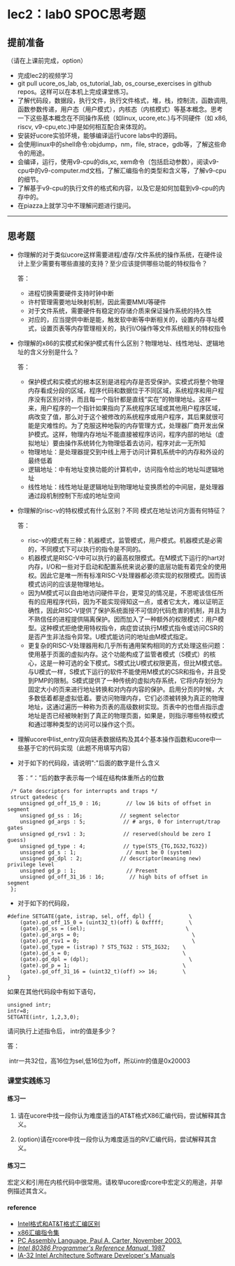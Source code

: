 # lec2：lab0 SPOC思考题

## **提前准备**
（请在上课前完成，option）

- 完成lec2的视频学习
- git pull ucore_os_lab, os_tutorial_lab, os_course_exercises  in github repos。这样可以在本机上完成课堂练习。
- 了解代码段，数据段，执行文件，执行文件格式，堆，栈，控制流，函数调用,函数参数传递，用户态（用户模式），内核态（内核模式）等基本概念。思考一下这些基本概念在不同操作系统（如linux, ucore,etc.)与不同硬件（如 x86, riscv, v9-cpu,etc.)中是如何相互配合来体现的。
- 安装好ucore实验环境，能够编译运行ucore labs中的源码。
- 会使用linux中的shell命令:objdump，nm，file, strace，gdb等，了解这些命令的用途。
- 会编译，运行，使用v9-cpu的dis,xc, xem命令（包括启动参数），阅读v9-cpu中的v9\-computer.md文档，了解汇编指令的类型和含义等，了解v9-cpu的细节。
- 了解基于v9-cpu的执行文件的格式和内容，以及它是如何加载到v9-cpu的内存中的。
- 在piazza上就学习中不理解问题进行提问。

---

## 思考题

- 你理解的对于类似ucore这样需要进程/虚存/文件系统的操作系统，在硬件设计上至少需要有哪些直接的支持？至少应该提供哪些功能的特权指令？

  答：

  * 进程切换需要硬件支持时钟中断
  * 许村管理需要地址映射机制，因此需要MMU等硬件
  * 对于文件系统，需要硬件有稳定的存储介质来保证操作系统的持久性
  * 对应的，应当提供中断是能，触发软中断等中断相关的，设置内存寻址模式，设置页表等内存管理相关的，执行I/O操作等文件系统相关的特权指令

- 你理解的x86的实模式和保护模式有什么区别？物理地址、线性地址、逻辑地址的含义分别是什么？

  答：

  * 保护模式和实模式的根本区别是进程内存是否受保护。实模式将整个物理内存看成分段的区域，程序代码和数据位于不同区域，系统程序和用户程序没有区别对待，而且每一个指针都是直线“实在”的物理地址。这样一来，用户程序的一个指针如果指向了系统程序区域或其他用户程序区域，病改变了值，那么对于这个被修改的系统程序或用户程序，其后果就很可能是灾难性的。为了克服这种地裂的内存管理方式，处理器厂商开发出保护模式。这样，物理内存地址不能直接被程序访问，程序内部的地址（虚拟地址）要由操作系统转化为物理低着去访问，程序对此一无所知
  * 物理地址：是处理器提交到中线上用于访问计算机系统中的内存和外设的最终低着
  * 逻辑地址：中有地址变换功能的计算机中，访问指令给出的地址叫逻辑地址
  * 线性地址：线性地址是逻辑地址到物理地址变换质检的中间层，是处理器通过段机制控制下形成的地址空间

- 你理解的risc-v的特权模式有什么区别？不同 模式在地址访问方面有何特征？

  答：

  * risc-v的模式有三种：机器模式，监管模式，用户模式。机器模式是必需的，不同模式下可以执行的指令是不同的。
  * 机器模式是RISC-V中可以执行的最高权限模式。在M模式下运行的hart对内存，I/O和一些对于启动和配置系统来说必要的底层功能有着完全的使用权。因此它是唯一所有标准RISC-V处理器都必须实现的权限模式。因而该模式访问的应该是物理地址。
  * 因为M模式可以自由地访问硬件平台，更常见的情况是，不恩呢该信任所有的应用程序代码，因为不能实现得知这一点，或者它太大，难以证明正确性，因此RISC-V提供了保护系统面授不可信的代码危害的机制，并且为不熟信任的进程提供隔离保护。因而加入了一种额外的权限模式：用户模型。这种模式拒绝使用特权指令，病症尝试执行M模式指令或访问CSR的是否产生非法指令异常。U模式能访问的地址由M模式指定。
  * 更复杂的RISC-V处理器用和几乎所有通用架构相同的方式处理这些问题：使用基于页面的虚拟内存。这个功能构成了监管者模式（S模式）的核心，这是一种可选的全下模式。S模式比U模式权限更高，但比M模式低。与U模式一样，S模式下运行的软件不能使用M模式的CSR和指令，并且受到PMP的限制。S模式提供了一种传统的虚拟内存系统，它将内存划分为固定大小的页来进行地址转换和对内存内容的保护。启用分页的时候，大多数低着都是虚拟低着。要访问物理内存，它们必须被转换为真正的物理地址，这通过遍历一种称为页表的高级数树实现。页表中的也借点指示虚地址是否已经被映射到了真正的物理页面，如果是，则指示哪些特权模式和通过哪种类型的访问可以操作这个页。

- 理解ucore中list_entry双向链表数据结构及其4个基本操作函数和ucore中一些基于它的代码实现（此题不用填写内容）

- 对于如下的代码段，请说明":"后面的数字是什么含义

  答：“：”后的数字表示每一个域在结构体重所占的位数
```
 /* Gate descriptors for interrupts and traps */
 struct gatedesc {
    unsigned gd_off_15_0 : 16;        // low 16 bits of offset in segment
    unsigned gd_ss : 16;            // segment selector
    unsigned gd_args : 5;            // # args, 0 for interrupt/trap gates
    unsigned gd_rsv1 : 3;            // reserved(should be zero I guess)
    unsigned gd_type : 4;            // type(STS_{TG,IG32,TG32})
    unsigned gd_s : 1;                // must be 0 (system)
    unsigned gd_dpl : 2;            // descriptor(meaning new) privilege level
    unsigned gd_p : 1;                // Present
    unsigned gd_off_31_16 : 16;        // high bits of offset in segment
 };
```

- 对于如下的代码段， 

```
#define SETGATE(gate, istrap, sel, off, dpl) {            \
    (gate).gd_off_15_0 = (uint32_t)(off) & 0xffff;        \
    (gate).gd_ss = (sel);                                \
    (gate).gd_args = 0;                                    \
    (gate).gd_rsv1 = 0;                                    \
    (gate).gd_type = (istrap) ? STS_TG32 : STS_IG32;    \
    (gate).gd_s = 0;                                    \
    (gate).gd_dpl = (dpl);                                \
    (gate).gd_p = 1;                                    \
    (gate).gd_off_31_16 = (uint32_t)(off) >> 16;        \
}
```
如果在其他代码段中有如下语句，
```
unsigned intr;
intr=8;
SETGATE(intr, 1,2,3,0);
```
请问执行上述指令后， intr的值是多少？

答：

​	intr一共32位，高16位为sel,低16位为off，所以intr的值是0x20003

### 课堂实践练习

#### 练习一

1. 请在ucore中找一段你认为难度适当的AT&T格式X86汇编代码，尝试解释其含义。

2. (option)请在rcore中找一段你认为难度适当的RV汇编代码，尝试解释其含义。

#### 练习二

宏定义和引用在内核代码中很常用。请枚举ucore或rcore中宏定义的用途，并举例描述其含义。

#### reference
 - [Intel格式和AT&T格式汇编区别](http://www.cnblogs.com/hdk1993/p/4820353.html)
 - [x86汇编指令集  ](http://hiyyp1234.blog.163.com/blog/static/67786373200981811422948/)
 - [PC Assembly Language, Paul A. Carter, November 2003.](https://pdos.csail.mit.edu/6.828/2016/readings/pcasm-book.pdf)
 - [*Intel 80386 Programmer's Reference Manual*, 1987](https://pdos.csail.mit.edu/6.828/2016/readings/i386/toc.htm)
 - [IA-32 Intel Architecture Software Developer's Manuals](http://www.intel.com/content/www/us/en/processors/architectures-software-developer-manuals.html)
